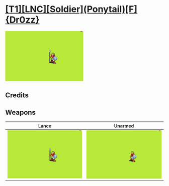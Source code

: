 # [\[T1\]\[LNC\]\[Soldier\]\(Ponytail\)\[F\]{Dr0zz}](./)

<img src="./2.%20Lance/Lance_000.png" alt="[T1][LNC][Soldier](Ponytail)[F]{Dr0zz} standing" />

## Credits



## Weapons


|Lance |Unarmed |
|  :---: | :---: |
| <img alt="Lance animation" src="./2.%20Lance/Lance.gif" /> | <img alt="Unarmed animation" src="./8.%20Unarmed/Unarmed.gif" /> |
